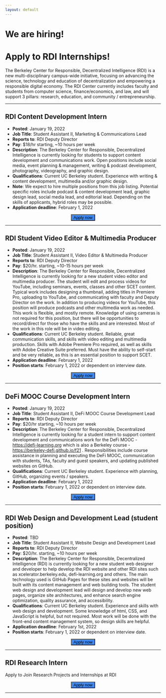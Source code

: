 ```yaml
---
layout: default
---
```


# We are hiring! 
# Apply to RDI Internships!

The Berkeley Center for Responsible, Decentralized Intelligence (RDI) is a new multi-disciplinary campus-wide initiative, focusing on advancing the science, technology and education of decentralization and empowering a responsible digital economy. The RDI Center currently includes faculty and students from computer science, finance/economics, and law, and will support 3 pillars: research, education, and community / entrepreneurship.

---

## RDI Content Development Intern

- **Posted**: January 19, 2022
- **Job Title**: Student Assistant II, Marketing & Communications Lead
- **Reports to**: RDI Deputy Director   
- **Pay**: $18/hr starting, ~10 hours per week
- **Description**: The Berkeley Center for Responsible, Decentralized Intelligence is currently looking for students to support content development and communications work. Open positions include social media, event planning & management, writing & podcast development, photography, videography, and graphic design. 
- **Qualifications**: Current UC Berkeley student. Experience with writing & content development, multimedia and/or graphic design.
- **Note**: We expect to hire multiple positions from this job listing. Potential specific roles include podcast & content development lead, graphic design lead, social media lead, and editorial lead. Depending on the skills of applicants, hybrid roles may be possible.
- **Application deadline**: February 1, 2022

<a href="https://forms.gle/YfBa4XVCDdB6CTaM8" style="width: 100%; align-content: center; justify-content: center; display: flex; text-decoration: none;padding: 0px;">
    <button class="our-button" style="background-color: #3E8AF2; margin: 0;">
        Apply now
    </button>
</a>

---

## RDI Student Video Editor & Multimedia Producer

- **Posted**: January 19, 2022
- **Job Title**: Student Assistant II, Video Editor & Multimedia Producer
- **Reports to**: RDI Deputy Director   
- **Pay**: $20/hr. starting, ~10-15 hours per week
- **Description**:  The Berkeley Center for Responsible, Decentralized Intelligence is currently looking for a new student video editor and multimedia producer. The student will edit and process videos for YouTube, including seminars, events, classes and other SCET content. Typical work includes designing a thumbnail, adding titles in Premiere Pro, uploading to YouTube, and communicating with faculty and Deputy Director on the work. In addition to producing videos for YouTube, this position will produce podcasts and other multimedia work as needed. This work is flexible, and mostly remote. Knowledge of using cameras is not required for this position, but there will be opportunities to record/direct for those who have the skills and are interested. Most of the work in this role will be in video editing. 
- **Qualifications**: Current UC Berkeley student. Reliable, great communication skills, and skills with video editing and multimedia production. Skills with Adobe Premiere Pro required, as well as skills with Adobe Creative Suite preferred. Must have the ability to self-start and be very reliable, as this is an essential position to support SCET. 
- **Application deadline**: February 1, 2022
- **Position starts**: February 1, 2022 or dependent on interview date.

<a href="https://docs.google.com/forms/d/e/1FAIpQLScMa5yFqLu9ygyPUaC7sgs4TiJ1x4-_toPWBoVcyDB12whNpg/viewform" style="width: 100%; align-content: center; justify-content: center; display: flex; text-decoration: none;padding: 0px;">
    <button class="our-button" style="background-color: #3E8AF2; margin: 0;">
        Apply now
    </button>
</a>

---

## DeFi MOOC Course Development Intern

- **Posted**: January 19, 2022
- **Job Title**: Student Assistant II, DeFi MOOC Course Development Lead
- **Reports to**: RDI Deputy Director   
- **Pay**: $20/hr starting, ~10 hours per week
- **Description**: The Berkeley Center for Responsible, Decentralized Intelligence is currently looking for a student intern to support content development and communications work for the DeFi MOOC - https://defi-learning.org which is also a Berkeley course - https://berkeley-defi.github.io/f21 . Responsibilities include course assistance in planning and executing the DeFi MOOC, communication with students, TAs, faculty and guest speakers, and updating published websites on GitHub. 
- **Qualifications**: Current UC Berkeley student. Experience with planning, GitHub, organizing events / speakers.
- **Application deadline**: February 1, 2022
- **Position starts**: February 1, 2022 or dependent on interview date.

<a href="https://forms.gle/Dt1A2Z1vJkycf1LMA" style="width: 100%; align-content: center; justify-content: center; display: flex; text-decoration: none;padding: 0px;">
    <button class="our-button" style="background-color: #3E8AF2; margin: 0;">
        Apply now
    </button>
</a>

---

## RDI Web Design and Development Lead (student position)

- **Posted**: TBD
- **Job Title**: Student Assistant II, Website Design and Development Lead
- **Reports to**: RDI Deputy Director
- **Pay**: $20/hr. starting, ~10 hours per week
- **Description**: The Berkeley Center for Responsible, Decentralized Intelligence (RDI) is currently looking for a new student web designer and developer to help develop the RDI website and other RDI sites such as xcelerator.berkeley.edu, defi-learning.org and others. The main technology used is GitHub Pages for these sites and websites will be built with its content management and web building tools. The student web design and development lead will design and develop new web pages, organize site architectures, and enhance search engine optimization, quality assurance, and accessibility.
- **Qualifications**: Current UC Berkeley student. Experience and skills with web design and development. Some knowledge of html, CSS, and JavaScript is helpful, but not required. Most work will be done with the front-end content management system, so design skills are helpful. 
- **Application deadline**: February 1st, 2022
- **Position starts**: February 1, 2022 or dependent on interview date.

<a href="https://docs.google.com/forms/d/e/1FAIpQLScIkLwpgwRRiECxXlnXQzNsue58tILDI46PehUYZcd0eLjuVw/viewform" style="width: 100%; align-content: center; justify-content: center; display: flex; text-decoration: none;padding: 0px;">
    <button class="our-button" style="background-color: #3E8AF2; margin: 0;">
        Apply now
    </button>
</a>

---

## RDI Research Intern

Apply to Join Research Projects and Internships at RDI

<a href="https://docs.google.com/forms/d/e/1FAIpQLSfn16l-74qwGEzagjxT8ffbvShlIlZ6Zm3voiCnrh1PYJ_wvg/viewform" style="width: 100%; align-content: center; justify-content: center; display: flex; text-decoration: none;padding: 0px;">
    <button class="our-button" style="background-color: #3E8AF2; margin: 0;">
        Apply now
    </button>
</a>

---
